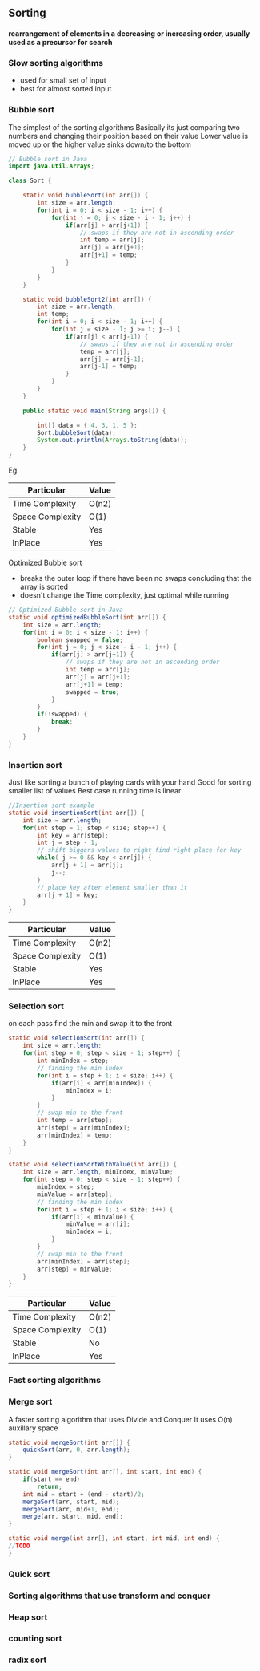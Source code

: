 ## Sorting

#### rearrangement of elements in a decreasing or increasing order, usually used as a precursor for search

### Slow sorting algorithms
* used for small set of input
* best for almost sorted input

### Bubble sort
The simplest of the sorting algorithms
Basically its just comparing two numbers and changing their position based on their value
Lower value is moved up or the higher value sinks down/to the bottom

```java
// Bubble sort in Java
import java.util.Arrays;

class Sort {

    static void bubbleSort(int arr[]) {
        int size = arr.length;
        for(int i = 0; i < size - 1; i++) {
            for(int j = 0; j < size - i - 1; j++) {
                if(arr[j] > arr[j+1]) {
                    // swaps if they are not in ascending order
                    int temp = arr[j];
                    arr[j] = arr[j+1];
                    arr[j+1] = temp;
                }
            }
        }
    }

    static void bubbleSort2(int arr[]) {
        int size = arr.length;
        int temp;
        for(int i = 0; i < size - 1; i++) {
            for(int j = size - 1; j >= i; j--) {
                if(arr[j] < arr[j-1]) {
                    // swaps if they are not in ascending order
                    temp = arr[j];
                    arr[j] = arr[j-1];
                    arr[j-1] = temp;
                }
            }
        }
    }

    public static void main(String args[]) {

        int[] data = { 4, 3, 1, 5 };
        Sort.bubbleSort(data);
        System.out.println(Arrays.toString(data));
    }
}
```
Eg.

| Particular | Value |
| --------- | ----- |
| Time Complexity    | O(n2)  |
| Space Complexity    | O(1)  |
| Stable  | Yes  |
| InPlace  | Yes  |

Optimized Bubble sort
* breaks the outer loop if there have been no swaps concluding that the array is sorted
* doesn't change the Time complexity, just optimal while running
```java
// Optimized Bubble sort in Java
static void optimizedBubbleSort(int arr[]) {
    int size = arr.length;
    for(int i = 0; i < size - 1; i++) {
        boolean swapped = false;
        for(int j = 0; j < size - i - 1; j++) {
            if(arr[j] > arr[j+1]) {
                // swaps if they are not in ascending order
                int temp = arr[j];
                arr[j] = arr[j+1];
                arr[j+1] = temp;
                swapped = true;
            }
        }
        if(!swapped) {
            break;
        }
    }
}
```

### Insertion sort
Just like sorting a bunch of playing cards with your hand
Good for sorting smaller list of values
Best case running time is linear

```java
//Insertion sort example
static void insertionSort(int arr[]) {
    int size = arr.length;
    for(int step = 1; step < size; step++) {
        int key = arr[step];
        int j = step - 1;
        // shift biggers values to right find right place for key
        while( j >= 0 && key < arr[j]) {
            arr[j + 1] = arr[j];
            j--;
        }
        // place key after element smaller than it
        arr[j + 1] = key;
    }
}
```
| Particular | Value |
| --------- | ----- |
| Time Complexity    | O(n2)  |
| Space Complexity    | O(1)  |
| Stable  | Yes  |
| InPlace  | Yes  |

### Selection sort
on each pass find the min and swap it to the front

```java
static void selectionSort(int arr[]) {
    int size = arr.length;
    for(int step = 0; step < size - 1; step++) {
        int minIndex = step;
        // finding the min index
        for(int i = step + 1; i < size; i++) {
            if(arr[i] < arr[minIndex]) {
                minIndex = i;
            }
        }
        // swap min to the front
        int temp = arr[step];
        arr[step] = arr[minIndex];
        arr[minIndex] = temp;
    }
}

static void selectionSortWithValue(int arr[]) {
    int size = arr.length, minIndex, minValue;
    for(int step = 0; step < size - 1; step++) {
        minIndex = step;
        minValue = arr[step];
        // finding the min index
        for(int i = step + 1; i < size; i++) {
            if(arr[i] < minValue) {
                minValue = arr[i];
                minIndex = i;
            }
        }
        // swap min to the front
        arr[minIndex] = arr[step];
        arr[step] = minValue;
    }
}
```
| Particular | Value |
| --------- | ----- |
| Time Complexity    | O(n2)  |
| Space Complexity    | O(1)  |
| Stable  | No  |
| InPlace  | Yes  |

### Fast sorting algorithms

### Merge sort
A faster sorting algorithm that uses Divide and Conquer
It uses O(n) auxillary space

```java
static void mergeSort(int arr[]) {
    quickSort(arr, 0, arr.length);
}

static void mergeSort(int arr[], int start, int end) {
    if(start == end) 
        return;
    int mid = start + (end - start)/2;
    mergeSort(arr, start, mid);
    mergeSort(arr, mid+1, end);
    merge(arr, start, mid, end);
}

static void merge(int arr[], int start, int mid, int end) {
//TODO
}
```

### Quick sort


### Sorting algorithms that use transform and conquer
### Heap sort

### counting sort

### radix sort
